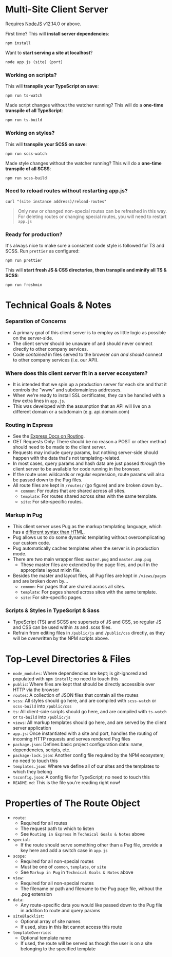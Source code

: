 # Multi-Site Client Server

Requires [NodeJS](https://nodejs.org/en/) v12.14.0 or above.

First time? This will **install server dependencies**:

    npm install

Want to **start serving a site at localhost**?

    node app.js (site) (port)

### Working on scripts?

This will **transpile your TypeScript on save**:

    npm run ts-watch

Made script changes without the watcher running? This will do a **one-time transpile of all TypeScript**:

    npm run ts-build

### Working on styles?

This will **transpile your SCSS on save**:

    npm run scss-watch

Made style changes without the watcher running? This will do a **one-time transpile of all SCSS**:

    npm run scss-build

### Need to reload routes without restarting app.js?

    curl "(site instance address)/reload-routes"

> Only new or changed non-special routes can be refreshed in this way. For deleting routes or changing special routes, you will need to restart `app.js`

### Ready for production?

It's always nice to make sure a consistent code style is followed for TS and SCSS. Run `prettier` as configured:

    npm run prettier

This will **start fresh JS & CSS directories, then transpile and minify all TS & SCSS**:

    npm run freshmin

# Technical Goals & Notes

### Separation of Concerns

-   A primary goal of this client server is to employ as little logic as possible on the server-side.
-   The client server should be unaware of and should never connect directly to other company services.
-   Code _contained_ in files served to the browser _can and should_ connect to other company services (i.e. our API).

### Where does this client server fit in a server ecosystem?

-   It is intended that we spin up a production server for each site and that it controls the "www" and subdomainless addresses.
-   When we're ready to install SSL certificates, they can be handled with a few extra lines in `app.js`.
-   This was developed with the assumption that an API will live on a different domain or a subdomain (e.g. api.domain.com)

### Routing in Express

-   See the [Express Docs on Routing](https://expressjs.com/en/guide/routing.html).
-   GET Requests Only: There should be no reason a POST or other method should need to be made to the client server.
-   Requests may include query params, but nothing server-side should happen with the data that's not templating-related.
-   In most cases, query params and hash data are just passed _through_ the client server to be available for code running in the browser.
-   If the route uses wildcards or regular expression, route params will also be passed down to the Pug files.
-   All route files are kept in `/routes/` (go figure) and are broken down by...
    -   `common`: For routes that are shared across all sites.
    -   `template`: For routes shared across sites with the same template.
    -   `site`: For site-specific routes.

### Markup in Pug

-   This client server uses Pug as the markup templating language, which has a [different syntax than HTML](https://pugjs.org/api/getting-started.html).
-   Pug allows us to do some dynamic templating without overcomplicating our custom code.
-   Pug automatically caches templates when the server is in production mode.
-   There are two main wrapper files: `master.pug` and `master.amp.pug`
    -   These master files are extended by the page files, and pull in the appropriate layout mixin file.
-   Besides the master and layout files, all Pug files are kept in `/views/pages` and are broken down by...
    -   `common`: For pages that are shared across all sites.
    -   `template`: For pages shared across sites with the same template.
    -   `site`: For site-specific pages.

### Scripts & Styles in TypeScript & Sass

-   TypeScript (TS) and SCSS are supersets of JS and CSS, so regular JS and CSS can be used within .ts and .scss files.
-   Refrain from editing files in `/public/js` and `/public/css` directly, as they will be overwritten by the NPM scripts above.

# Top-Level Directories & Files

-   `node_modules`: Where dependencies are kept; is git-ignored and populated with `npm install`; no need to touch this
-   `public`: Where files are kept that should be directly accessible over HTTP via the browser
-   `routes`: A collection of JSON files that contain all the routes
-   `scss`: All styles should go here, and are compiled with `scss-watch` or `scss-build` into `/public/css`
-   `ts`: All client-side scripts should go here, and are compiled with `ts-watch` or `ts-build` into `/public/js`
-   `views`: All markup templates should go here, and are served by the client server application
-   `app.js`: Once instantiated with a site and port, handles the routing of incoming HTTP requests and serves rendered Pug files
-   `package.json`: Defines basic project configuration data: name, dependencies, scripts, etc.
-   `package-lock.json`: Another config file required by the NPM ecosystem; no need to touch this
-   `templates.json`: Where we define all of our sites and the templates to which they belong
-   `tsconfig.json`: A config file for TypeScript; no need to touch this
-   `README.md`: This is the file you're reading right now!

# Properties of The Route Object

-   `route`:
    -   Required for all routes
    -   The request path to which to listen
    -   See `Routing in Express` in `Technical Goals & Notes` above
-   `special`:
    -   If the route should serve something other than a Pug file, provide a key here and add a switch case in `app.js`
-   `scope`:
    -   Required for all non-special routes
    -   Must be one of `common`, `template`, or `site`
    -   See `Markup in Pug` in `Technical Goals & Notes` above
-   `view`:
    -   Required for all non-special routes
    -   The filename or path and filename to the Pug page file, without the .pug extension
-   `data`:
    -   Any route-specific data you would like passed down to the Pug file in addition to route and query params
-   `siteBlacklist`:
    -   Optional array of site names
    -   If used, sites in this list cannot access this route
-   `templateOverride`:
    -   Optional template name
    -   If used, the route will be served as though the user is on a site belonging to the specified template
